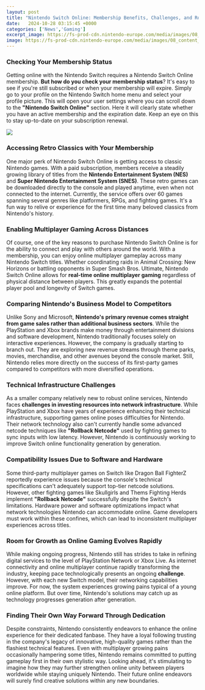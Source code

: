 ```yaml
---
layout: post
title: "Nintendo Switch Online: Membership Benefits, Challenges, and Room for Improvement"
date:   2024-10-28 03:15:45 +0000
categories: ['News','Gaming']
excerpt_image: https://fs-prod-cdn.nintendo-europe.com/media/images/08_content_images/others_2/CI_NSwitch_Member_Voucher_Header.jpg
image: https://fs-prod-cdn.nintendo-europe.com/media/images/08_content_images/others_2/CI_NSwitch_Member_Voucher_Header.jpg
---
```


### Checking Your Membership Status 
Getting online with the Nintendo Switch requires a Nintendo Switch Online membership. **But how do you check your membership status**? It's easy to see if you're still subscribed or when your membership will expire. Simply go to your profile on the Nintendo Switch home menu and select your profile picture. This will open your user settings where you can scroll down to the **"Nintendo Switch Online"** section. Here it will clearly state whether you have an active membership and the expiration date. Keep an eye on this to stay up-to-date on your subscription renewal.

![](https://assets.nintendo.com/image/upload/c_fill,f_auto,q_auto,w_1200/v1/ncom/en_US/articles/2021/a-new-nintendo-switch-online-membership-plan-with-expanded-benefits-is-coming/LHA-307-Ncom-1920x1080-Opt1-EN_v04)
### Accessing Retro Classics with Your Membership
One major perk of Nintendo Switch Online is getting access to classic Nintendo games. With a paid subscription, members receive a steadily growing library of titles from the **Nintendo Entertainment System (NES)** and **Super Nintendo Entertainment System (SNES)**. These retro games can be downloaded directly to the console and played anytime, even when not connected to the internet. Currently, the service offers over 60 games spanning several genres like platformers, RPGs, and fighting games. It's a fun way to relive or experience for the first time many beloved classics from Nintendo's history. 
### Enabling Multiplayer Gaming Across Distances
Of course, one of the key reasons to purchase Nintendo Switch Online is for the ability to connect and play with others around the world. With a membership, you can enjoy online multiplayer gameplay across many Nintendo Switch titles. Whether coordinating raids in Animal Crossing: New Horizons or battling opponents in Super Smash Bros. Ultimate, Nintendo Switch Online allows for **real-time online multiplayer gaming** regardless of physical distance between players. This greatly expands the potential player pool and longevity of Switch games.
### Comparing Nintendo's Business Model to Competitors 
Unlike Sony and Microsoft, **Nintendo's primary revenue comes straight from game sales rather than additional business sectors**. While the PlayStation and Xbox brands make money through entertainment divisions and software development, Nintendo traditionally focuses solely on interactive experiences. However, the company is gradually starting to branch out. They are exploring new revenue streams through theme parks, movies, merchandise, and other avenues beyond the console market. Still, Nintendo relies more directly on the success of its first-party games compared to competitors with more diversified operations.
### Technical Infrastructure Challenges  
As a smaller company relatively new to robust online services, Nintendo faces **challenges in investing resources into network infrastructure**. While PlayStation and Xbox have years of experience enhancing their technical infrastructure, supporting games online poses difficulties for Nintendo. Their network technology also can't currently handle some advanced netcode techniques like **"Rollback Netcode"** used by fighting games to sync inputs with low latency. However, Nintendo is continuously working to improve Switch online functionality generation by generation.
### Compatibility Issues Due to Software and Hardware 
Some third-party multiplayer games on Switch like Dragon Ball FighterZ reportedly experience issues because the console's technical specifications can't adequately support top-tier netcode solutions. However, other fighting games like Skullgirls and Thems Fighting Herds implement **"Rollback Netcode"** successfully despite the Switch's limitations. Hardware power and software optimizations impact what network technologies Nintendo can accommodate online. Game developers must work within these confines, which can lead to inconsistent multiplayer experiences across titles.
### Room for Growth as Online Gaming Evolves Rapidly  
While making ongoing progress, Nintendo still has strides to take in refining digital services to the level of PlayStation Network or Xbox Live. As internet connectivity and online multiplayer continue rapidly transforming the industry, keeping pace technologically presents an ongoing **challenge**. However, with each new Switch model, their networking capabilities improve. For now, the system experiences growing pains typical of a young online platform. But over time, Nintendo's solutions may catch up as technology progresses generation after generation.
### Finding Their Own Way Forward Through Dedication  
Despite constraints, Nintendo consistently endeavors to enhance the online experience for their dedicated fanbase. They have a loyal following trusting in the company's legacy of innovative, high-quality games rather than the flashiest technical features. Even with multiplayer growing pains occasionally hampering some titles, Nintendo remains committed to putting gameplay first in their own stylistic way. Looking ahead, it's stimulating to imagine how they may further strengthen online unity between players worldwide while staying uniquely Nintendo. Their future online endeavors will surely find creative solutions within any new boundaries.